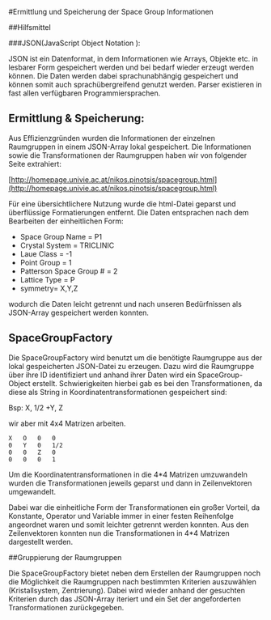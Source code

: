 #Ermittlung und Speicherung der Space Group Informationen

##Hilfsmittel


###JSON(JavaScript Object Notation ):

JSON ist ein Datenformat, in dem Informationen wie Arrays, Objekte etc.  in lesbarer Form gespeichert werden und bei bedarf wieder erzeugt werden können.
Die Daten werden dabei sprachunabhängig gespeichert und können somit auch sprachübergreifend genutzt werden.
Parser existieren in fast allen verfügbaren Programmiersprachen.



## Ermittlung & Speicherung:

Aus Effizienzgründen wurden die Informationen der einzelnen Raumgruppen in einem JSON-Array lokal gespeichert.
Die Informationen sowie die Transformationen der Raumgruppen haben wir von folgender Seite extrahiert:

[http://homepage.univie.ac.at/nikos.pinotsis/spacegroup.html](http://homepage.univie.ac.at/nikos.pinotsis/spacegroup.html)

Für eine übersichtlichere Nutzung wurde die html-Datei geparst und überflüssige Formatierungen entfernt.
Die Daten entsprachen nach dem Bearbeiten der einheitlichen Form:

	
* Space Group Name = P1
* Crystal System = TRICLINIC
* Laue Class = -1
* Point Group = 1
* Patterson Space Group # = 2
* Lattice Type = P
* symmetry= X,Y,Z 

wodurch die Daten leicht  getrennt und nach unseren Bedürfnissen als JSON-Array gespeichert werden konnten.

## SpaceGroupFactory

Die SpaceGroupFactory wird benutzt um die benötigte Raumgruppe aus der lokal gespeicherten JSON-Datei zu erzeugen.
Dazu wird die Raumgruppe über ihre ID identifiziert und anhand ihrer Daten wird ein SpaceGroup-Object erstellt.
Schwierigkeiten hierbei gab es bei den Transformationen, da diese als String in Koordinatentransformationen gespeichert sind:

Bsp: 	X, 1/2 +Y, Z

 wir aber mit 4x4 Matrizen arbeiten.

 	X	O 	0 	0 
 	0 	Y 	0 	1/2
 	0 	0 	Z 	0
 	0 	0 	0 	1

Um die Koordinatentransformationen in die 4*4 Matrizen umzuwandeln wurden die Transformationen jeweils geparst und dann in Zeilenvektoren umgewandelt.

Dabei war die einheitliche Form der Transformationen ein großer Vorteil, da Konstante, Operator und Variable immer in einer festen Reihenfolge angeordnet waren und somit leichter getrennt werden konnten.
Aus den Zeilenvektoren konnten nun die Transformationen in 4*4 Matrizen dargestellt werden.


##Gruppierung der Raumgruppen

Die SpaceGroupFactory bietet neben dem Erstellen der Raumgruppen noch die Möglichkeit die Raumgruppen nach bestimmten  Kriterien auszuwählen (Kristallsystem, Zentrierung).
Dabei wird wieder anhand der gesuchten Kriterien durch das JSON-Array iteriert und ein Set der angeforderten Transformationen zurückgegeben.
